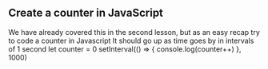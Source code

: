 ## Create a counter in JavaScript

We have already covered this in the second lesson, but as an easy recap try to code a counter in Javascript
It should go up as time goes by in intervals of 1 second
let counter = 0
setInterval(() => {
    console.log(counter++)
}, 1000)